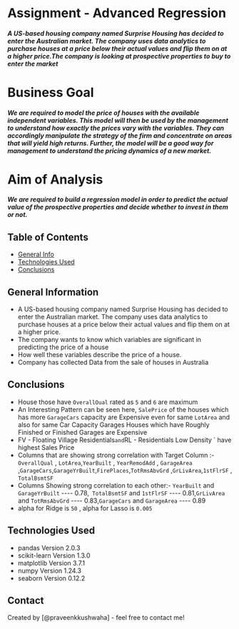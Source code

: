 # Assignment - Advanced Regression
##### A US-based housing company named Surprise Housing has decided to enter the Australian market. The company uses data analytics to purchase houses at a price below their actual values and flip them on at a higher price.The company is looking at prospective properties to buy to enter the market

# Business Goal
##### We are required to model the price of houses with the available independent variables. This model will then be used by the management to understand how exactly the prices vary with the variables. They can accordingly manipulate the strategy of the firm and concentrate on areas that will yield high returns. Further, the model will be a good way for management to understand the pricing dynamics of a new market.

# Aim of Analysis
##### We are required to build a regression model in order to predict the actual value of the prospective properties and decide whether to invest in them or not.


## Table of Contents
* [General Info](#general-information)
* [Technologies Used](#technologies-used)
* [Conclusions](#conclusions)


<!-- You can include any other section that is pertinent to your problem -->

## General Information
- A US-based housing company named Surprise Housing has decided to enter the Australian market. The company uses data analytics to purchase houses at a price below their actual values and flip them on at a higher price.
- The company wants to know which variables are significant in predicting the price of a house
- How well these variables describe the price of a house.
- Company has collected Data from the sale of houses in Australia

<!-- You don't have to answer all the questions - just the ones relevant to your project. -->

## Conclusions
- House those have `OverallOual` rated as `5` and `6` are maximum
- An Interesting Pattern can be seen here, `SalePrice` of the houses which has more `GarageCars` capacity are Expensive even for same `LotArea` and also for same Car Capacity Garages Houses which have Roughly Finished or Finished Garages are Expensive
- FV - Floating Village Residentials` and `RL - Residentials Low Density ` have highest Sales Price
- Columns that are showing strong correlation with Target Column :- `OverallQual` , `LotArea`,`YearBuilt` , `YearRemodAdd` , `GarageArea` ,`GarageCars`,`GarageYrBuilt`,`FirePlaces`,`TotRmsAbvGrd` ,`GrLivArea`,`1stFlrSF` , `TotalBsmtSF`
- Columns Showing strong correlation to each other:- `YearBuilt`  and `GarageYrBuilt` ---- 0.78,` TotalBsmtSF` and `1stFlrSF` ---- 0.81,`GrLivArea` and `TotRmsAbvGrd` ---- 0.83,`GarageCars` and `GarageArea` ---- 0.89
- alpha for Ridge  is `50` , alpha for Lasso  is `0.005`

<!-- You don't have to answer all the questions - just the ones relevant to your project. -->


## Technologies Used
- pandas Version 2.0.3
- scikit-learn Version 1.3.0
- matplotlib Version 3.7.1
- numpy Version 1.24.3
- seaborn Version 0.12.2

<!-- As the libraries versions keep on changing, it is recommended to mention the version of library used in this project -->



## Contact
Created by [@praveenkkushwaha] - feel free to contact me!


<!-- Optional -->
<!-- ## License -->
<!-- This project is open source and available under the [... License](). -->

<!-- You don't have to include all sections - just the one's relevant to your project -->
